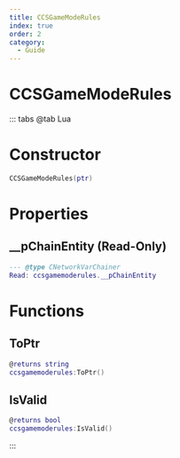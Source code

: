 ```yaml
---
title: CCSGameModeRules
index: true
order: 2
category:
  - Guide
---
```


# CCSGameModeRules

::: tabs
@tab Lua
# Constructor
```lua
CCSGameModeRules(ptr)
```
# Properties
## __pChainEntity (Read-Only)
```lua
--- @type CNetworkVarChainer
Read: ccsgamemoderules.__pChainEntity
```
# Functions
## ToPtr
```lua
@returns string
ccsgamemoderules:ToPtr()
```
## IsValid
```lua
@returns bool
ccsgamemoderules:IsValid()
```

:::